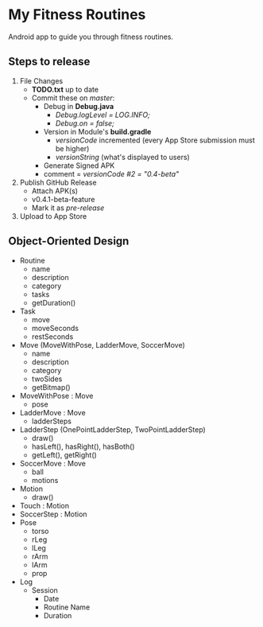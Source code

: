 # My Fitness Routines
Android app to guide you through fitness routines.

## Steps to release
1. File Changes
    - **TODO.txt** up to date
    - Commit these on *master*:
        - Debug in **Debug.java**
            - *Debug.logLevel = LOG.INFO;*
            - *Debug.on = false;*
        - Version in Module's **build.gradle**
            - *versionCode* incremented (every App Store submission must be higher)
            - *versionString* (what's displayed to users)
        - Generate Signed APK
        - comment = *versionCode #2 = "0.4-beta"*
1. Publish GitHub Release
    - Attach APK(s)
    - v0.4.1-beta-feature
    - Mark it as *pre-release*
1. Upload to App Store

## Object-Oriented Design
- Routine
    - name
    - description
    - category
    - tasks
    - getDuration()
- Task
    - move
    - moveSeconds
    - restSeconds
- Move (MoveWithPose, LadderMove, SoccerMove)
    - name
    - description
    - category
    - twoSides
    - getBitmap()
- MoveWithPose : Move
    - pose
- LadderMove : Move
    - ladderSteps
- LadderStep (OnePointLadderStep, TwoPointLadderStep)
    - draw()
    - hasLeft(), hasRight(), hasBoth()
    - getLeft(), getRight()
- SoccerMove : Move
    - ball
    - motions
- Motion
    - draw()
- Touch : Motion
- SoccerStep : Motion
- Pose
    - torso
    - rLeg
    - lLeg
    - rArm
    - lArm
    - prop
- Log
    - Session
        - Date
        - Routine Name
        - Duration

